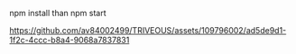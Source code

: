 npm install
than 
npm start


https://github.com/av84002499/TRIVEOUS/assets/109796002/ad5de9d1-1f2c-4ccc-b8a4-9068a7837831

